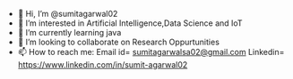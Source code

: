 - 👋 Hi, I’m @sumitagarwal02
- 👀 I’m interested in Artificial Intelligence,Data Science and IoT
- 🌱 I’m currently learning java
- 💞️ I’m looking to collaborate on Research Oppurtunities
- 📫 How to reach me: Email id= sumitagarwalsa02@gmail.com Linkedin= https://www.linkedin.com/in/sumit-agarwal02 

<!---
sumitagarwal02/sumitagarwal02 is a ✨ special ✨ repository because its `README.md` (this file) appears on your GitHub profile.
You can click the Preview link to take a look at your changes.
--->
